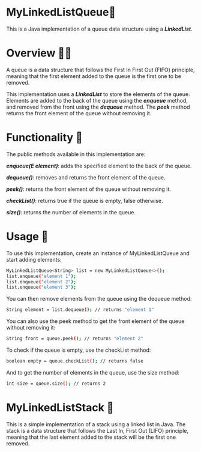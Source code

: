 # MyLinkedListQueue🧩
This is a Java implementation of a queue data structure using a ***LinkedList***.

# Overview 👨‍💻
A queue is a data structure that follows the First In First Out (FIFO) principle, meaning that the first element added to the queue is the first one to be removed.

This implementation uses a ***LinkedList*** to store the elements of the queue. Elements are added to the back of the queue using the ***enqueue*** method, and removed from the front using the ***dequeue*** method. The ***peek*** method returns the front element of the queue without removing it.

# Functionality 🦾
The public methods available in this implementation are:

***enqueue(E element)***: adds the specified 
element to the back of the queue.

***dequeue()***: removes and returns the front element of the queue.

***peek()***: returns the front element of the queue without removing it.

***checkList()***: returns true if the queue is empty, false otherwise.

***size()***: returns the number of elements in the queue.

# Usage 🚀
To use this implementation, create an instance of MyLinkedListQueue and start adding elements:
```bash
MyLinkedListQueue<String> list = new MyLinkedListQueue<>();
list.enqueue("element 1");
list.enqueue("element 2");
list.enqueue("element 3");
```
You can then remove elements from the queue using the dequeue method:
```bash
String element = list.dequeue(); // returns "element 1"
```

You can also use the peek method to get the front element of the queue without removing it:
```bash
String front = queue.peek(); // returns "element 2"
```
To check if the queue is empty, use the checkList method:
```bash
boolean empty = queue.checkList(); // returns false
```
And to get the number of elements in the queue, use the size method:
```bash
int size = queue.size(); // returns 2
```

# MyLinkedListStack  🧩
This is a simple implementation of a stack using a linked list in Java. The stack is a data structure that follows the Last In, First Out (LIFO) principle, meaning that the last element added to the stack will be the first one removed.

